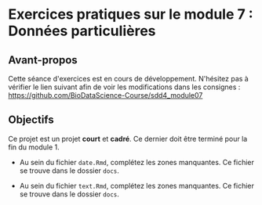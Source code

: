 # Exercices pratiques sur le module 7 : Données particulières

## Avant-propos

Cette séance d'exercices est en cours de développement. N'hésitez pas à vérifier le lien suivant afin de voir les modifications dans les consignes : https://github.com/BioDataScience-Course/sdd4_module07

## Objectifs

Ce projet est un projet **court** et **cadré**. Ce dernier doit être terminé pour la fin du module 1.

- Au sein du fichier `date.Rmd`, complétez les zones manquantes. Ce fichier se trouve dans le dossier `docs`.

- Au sein du fichier `text.Rmd`, complétez les zones manquantes. Ce fichier se trouve dans le dossier `docs`.
